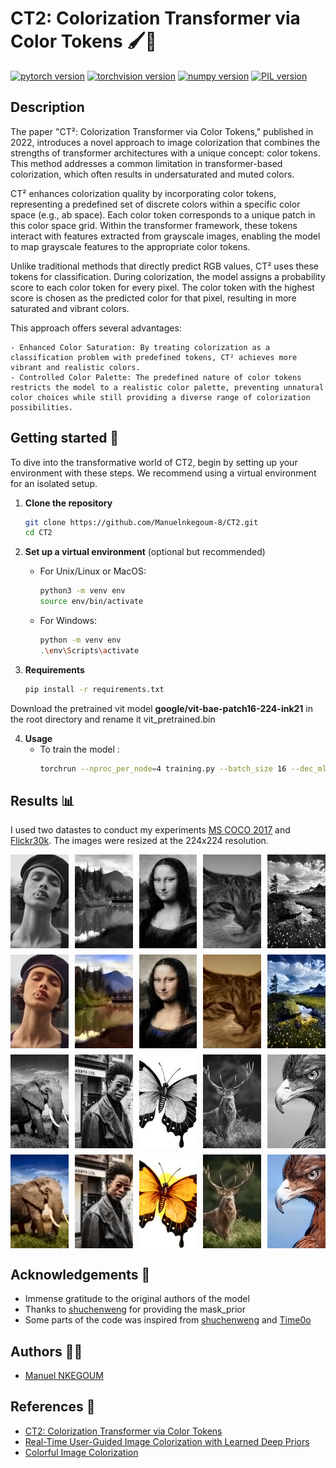 # CT2: Colorization Transformer via Color Tokens  🖌️🎨
[![pytorch version](https://img.shields.io/badge/pytorch-2.1.2-yellow.svg)](https://pypi.org/project/torch/2.1.2-/)
[![torchvision version](https://img.shields.io/badge/torchvision-0.16.2-yellow.svg)](https://pypi.org/project/torchvision/0.16.2-/)
[![numpy version](https://img.shields.io/badge/numpy-1.26.4-blue.svg)](https://pypi.org/project/numpy/1.26.4/)
[![PIL version](https://img.shields.io/badge/PIL-10.2.0-green.svg)](https://pypi.org/project/Pillow/10.2.0/)


## Description
The paper "CT²: Colorization Transformer via Color Tokens," published in 2022, introduces a novel approach to image colorization that combines the strengths of transformer architectures with a unique concept: color tokens. This method addresses a common limitation in transformer-based colorization, which often results in undersaturated and muted colors.

CT² enhances colorization quality by incorporating color tokens, representing a predefined set of discrete colors within a specific color space (e.g., ab space). Each color token corresponds to a unique patch in this color space grid. Within the transformer framework, these tokens interact with features extracted from grayscale images, enabling the model to map grayscale features to the appropriate color tokens.

Unlike traditional methods that directly predict RGB values, CT² uses these tokens for classification. During colorization, the model assigns a probability score to each color token for every pixel. The color token with the highest score is chosen as the predicted color for that pixel, resulting in more saturated and vibrant colors.

This approach offers several advantages:

    - Enhanced Color Saturation: By treating colorization as a classification problem with predefined tokens, CT² achieves more vibrant and realistic colors.
    - Controlled Color Palette: The predefined nature of color tokens restricts the model to a realistic color palette, preventing unnatural color choices while still providing a diverse range of colorization possibilities.

## Getting started 🚀

To dive into the transformative world of CT2, begin by setting up your environment with these steps. We recommend using a virtual environment for an isolated setup.

1. **Clone the repository**

    ```bash
    git clone https://github.com/Manuelnkegoum-8/CT2.git
    cd CT2
    ```

2. **Set up a virtual environment** (optional but recommended)

    - For Unix/Linux or MacOS:
        ```bash
        python3 -m venv env
        source env/bin/activate
        ```
    - For Windows:
        ```bash
        python -m venv env
        .\env\Scripts\activate
        ```
3. **Requirements**

    ```bash
    pip install -r requirements.txt
    ```
Download the pretrained vit model **google/vit-bae-patch16-224-ink21** in the root directory and rename it vit_pretrained.bin


4. **Usage**
    - To train the model :
        ```bash
        torchrun --nproc_per_node=4 training.py --batch_size 16 --dec_mlp_dim 3072 --epochs 50
      ```

## Results 📊

I used two datastes to conduct my experiments [MS COCO 2017](https://paperswithcode.com/dataset/coco) and [Flickr30k](https://paperswithcode.com/paper/flickr30k-entities-collecting-region-to). The images were resized at the 224x224 resolution.

<div style="display: grid; grid-template-columns: repeat(5, 1fr); gap: 10px;">
  <img src="results/gre1.jfif" alt="Image 1" style="width: 150px; height: 150px; object-fit: cover;">
  <img src="results/gre2.jfif" alt="Image 2" style="width: 150px; height: 150px; object-fit: cover;">
  <img src="results/gre3.jfif" alt="Image 3" style="width: 150px; height: 150px; object-fit: cover;">
  <img src="results/gre4.jfif" alt="Image 4" style="width: 150px; height: 150px; object-fit: cover;">
  <img src="results/gre5.jfif" alt="Image 5" style="width: 150px; height: 150px; object-fit: cover;">
  <img src="results/1.png" alt="Image 6" style="width: 150px; height: 150px; object-fit: cover;">
  <img src="results/2.png" alt="Image 7" style="width: 150px; height: 150px; object-fit: cover;">
  <img src="results/3.png" alt="Image 8" style="width: 150px; height: 150px; object-fit: cover;">
  <img src="results/4.png" alt="Image 9" style="width: 150px; height: 150px; object-fit: cover;">
  <img src="results/5.png" alt="Image 10" style="width: 150px; height: 150px; object-fit: cover;">
 <img src="results/gre6.jfif" alt="Image 11" style="width: 150px; height: 150px; object-fit: cover;">
  <img src="results/gre7.jfif" alt="Image 12" style="width: 150px; height: 150px; object-fit: cover;">
  <img src="results/gre8.jfif" alt="Image 13" style="width: 150px; height: 150px; object-fit: cover;">
  <img src="results/gre9.jfif" alt="Image 14" style="width: 150px; height: 150px; object-fit: cover;">
  <img src="results/gre10.jfif" alt="Image 15" style="width: 150px; height: 150px; object-fit: cover;">
  <img src="results/6.png" alt="Image 16" style="width: 150px; height: 150px; object-fit: cover;">
  <img src="results/7.png" alt="Image 17" style="width: 150px; height: 150px; object-fit: cover;">
  <img src="results/8.png" alt="Image 18" style="width: 150px; height: 150px; object-fit: cover;">
  <img src="results/9.png" alt="Image 19" style="width: 150px; height: 150px; object-fit: cover;">
  <img src="results/10.png" alt="Image 20" style="width: 150px; height: 150px; object-fit: cover;">
</div>


## Acknowledgements 🙏 

- Immense gratitude to the original authors of the model
- Thanks to [shuchenweng](https://github.com/shuchenweng) for providing the mask_prior
- Some parts of the code was inspired from [shuchenweng](https://github.com/shuchenweng/CT2) and [Time0o](https://github.com/Time0o)

## Authors 🧑‍💻
- [Manuel NKEGOUM](https://github.com/Manuelnkegoum-8)

## References 📄 
- [CT2: Colorization Transformer via Color Tokens](https://www.ecva.net/papers/eccv_2022/papers_ECCV/papers/136670001.pdf)
- [Real-Time User-Guided Image Colorization with Learned Deep Priors](https://arxiv.org/pdf/1705.02999)
- [Colorful Image Colorization](https://arxiv.org/pdf/1603.08511)